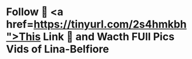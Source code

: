 # Follow 💖 <a href=https://tinyurl.com/2s4hmkbh">This Link </a> 💖 and Wacth FUll Pics Vids of Lina-Belfiore
